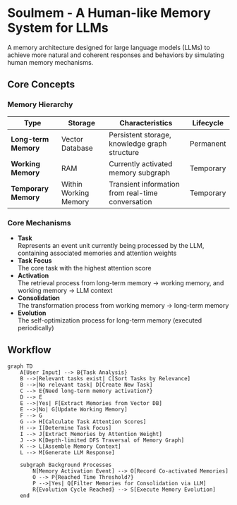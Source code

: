 # Soulmem - A Human-like Memory System for LLMs

A memory architecture designed for large language models (LLMs) to achieve more natural and coherent responses and behaviors by simulating human memory mechanisms.

## Core Concepts

### Memory Hierarchy
| Type                 | Storage               | Characteristics                                   | Lifecycle |
| -------------------- | --------------------- | ------------------------------------------------- | --------- |
| **Long-term Memory** | Vector Database       | Persistent storage, knowledge graph structure     | Permanent |
| **Working Memory**   | RAM                   | Currently activated memory subgraph               | Temporary |
| **Temporary Memory** | Within Working Memory | Transient information from real-time conversation | Temporary |

### Core Mechanisms
- **Task**  
  Represents an event unit currently being processed by the LLM, containing associated memories and attention weights
- **Task Focus**  
  The core task with the highest attention score
- **Activation**  
  The retrieval process from long-term memory → working memory, and working memory → LLM context
- **Consolidation**  
  The transformation process from working memory → long-term memory
- **Evolution**  
  The self-optimization process for long-term memory (executed periodically)

## Workflow

```mermaid
graph TD
    A[User Input] --> B{Task Analysis}
    B -->|Relevant tasks exist| C[Sort Tasks by Relevance]
    B -->|No relevant task| D[Create New Task]
    C --> E{Need long-term memory activation?}
    D --> E
    E -->|Yes| F[Extract Memories from Vector DB]
    E -->|No| G[Update Working Memory]
    F --> G
    G --> H[Calculate Task Attention Scores]
    H --> I[Determine Task Focus]
    I --> J[Extract Memories by Attention Weight]
    J --> K[Depth-limited DFS Traversal of Memory Graph]
    K --> L[Assemble Memory Context]
    L --> M[Generate LLM Response]
    
    subgraph Background Processes
        N[Memory Activation Event] --> O[Record Co-activated Memories]
        O --> P{Reached Time Threshold?}
        P -->|Yes| Q[Filter Memories for Consolidation via LLM]
        R{Evolution Cycle Reached} --> S[Execute Memory Evolution]
    end